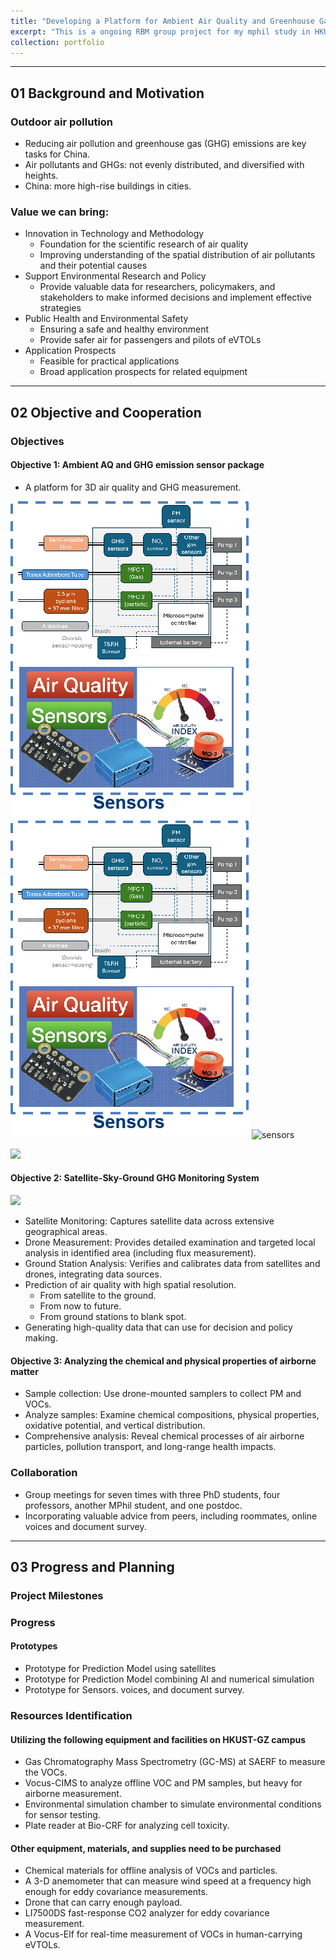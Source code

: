 ```yaml
---
title: "Developing a Platform for Ambient Air Quality and Greenhouse Gas (GHG) Measurements"
excerpt: "This is a ongoing RBM group project for my mphil study in HKUST(GZ).<br/><img src='../images/overview_rbm2.png'>"
collection: portfolio
---
```


---

## 01 Background and Motivation

### Outdoor air pollution

- Reducing air pollution and greenhouse gas (GHG) emissions are key tasks for China.
- Air pollutants and GHGs: not evenly distributed, and diversified with heights.
- China: more high-rise buildings in cities.

### Value we can bring:
* Innovation in Technology and Methodology
  * Foundation for the scientific research of air quality
  * Improving understanding of the spatial distribution of air pollutants and their potential causes
* Support Environmental Research and Policy
  * Provide valuable data for researchers, policymakers, and stakeholders to make informed decisions and implement effective strategies
* Public Health and Environmental Safety
  * Ensuring a safe and healthy environment
  * Provide safer air for passengers and pilots of eVTOLs
* Application Prospects
  * Feasible for practical applications
  * Broad application prospects for related equipment 

---

## 02 Objective and Cooperation

### Objectives

#### Objective 1: Ambient AQ and GHG emission sensor package

- A platform for 3D air quality and GHG measurement.

![sensors](/images/sensors.png)
![sensors](../images/sensors.png)
![sensors](../ZhuamnLi.github.io/images/sensors.png)

<img src='../../ZhumanLI.github.io/images/sensors.png' width=50%>

#### Objective 2: Satellite-Sky-Ground GHG Monitoring System

<img src='../../ZhumanLI.github.io/images/overview_rbm2.png' width=50%>

- Satellite Monitoring: Captures satellite data across extensive geographical areas.
- Drone Measurement: Provides detailed examination and targeted local analysis in identified area (including flux measurement).
- Ground Station Analysis: Verifies and calibrates data from satellites and drones, integrating data sources.
- Prediction of air quality with high spatial resolution.
  - From satellite to the ground.
  - From now to future.
  - From ground stations to blank spot.
- Generating high-quality data that can use for decision and policy making.

#### Objective 3: Analyzing the chemical and physical properties of airborne matter

- Sample collection: Use drone-mounted samplers to collect PM and VOCs.
- Analyze samples: Examine chemical compositions, physical properties, oxidative potential, and vertical distribution.
- Comprehensive analysis: Reveal chemical processes of air airborne particles, pollution transport, and long-range health impacts.

### Collaboration

- Group meetings for seven times with three PhD students, four professors, another MPhil student, and one postdoc.
- Incorporating valuable advice from peers, including roommates, online voices and document survey.

---

## 03 Progress and Planning

### Project Milestones

### Progress

#### Prototypes

- Prototype for Prediction Model using satellites
- Prototype for Prediction Model combining AI and numerical simulation 
- Prototype for Sensors.
voices, and document survey.

### Resources Identification

#### Utilizing the following equipment and facilities on HKUST-GZ campus

- Gas Chromatography Mass Spectrometry (GC-MS) at SAERF to measure the VOCs.
- Vocus-CIMS to analyze offline VOC and PM samples, but heavy for airborne measurement.
- Environmental simulation chamber to simulate environmental conditions for sensor testing.
- Plate reader at Bio-CRF for analyzing cell toxicity.

#### Other equipment, materials, and supplies need to be purchased

- Chemical materials for offline analysis of VOCs and particles.
- A 3-D anemometer that can measure wind speed at a frequency high enough for eddy covariance measurements.
- Drone that can carry enough payload.
- LI7500DS fast-response CO2 analyzer for eddy covariance measurement.
- A Vocus-Elf for real-time measurement of VOCs in human-carrying eVTOLs.
  
